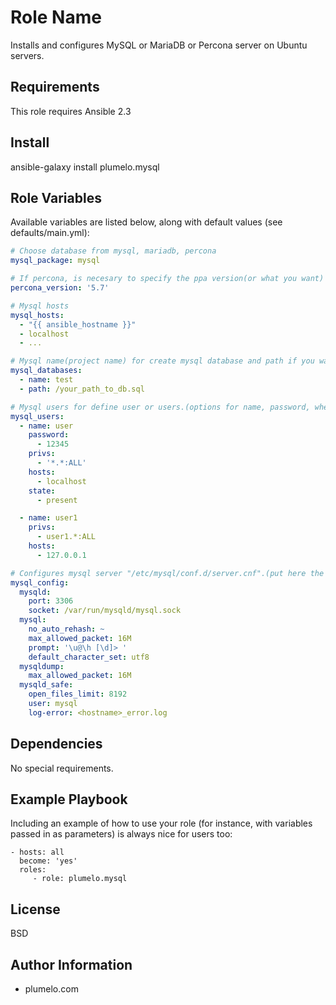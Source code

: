 Role Name
=========

Installs and configures MySQL or MariaDB or Percona server on Ubuntu servers.

Requirements
------------

This role requires Ansible 2.3

Install
-------

ansible-galaxy install plumelo.mysql

Role Variables
--------------

Available variables are listed below, along with default values (see defaults/main.yml):

```yaml
# Choose database from mysql, mariadb, percona
mysql_package: mysql

# If percona, is necesary to specify the ppa version(or what you want)
percona_version: '5.7'

# Mysql hosts
mysql_hosts:
  - "{{ ansible_hostname }}"
  - localhost
  - ...

# Mysql name(project name) for create mysql database and path if you want to import one.
mysql_databases:
  - name: test
  - path: /your_path_to_db.sql

# Mysql users for define user or users.(options for name, password, whether the user should exist, host and privileges)
mysql_users:
  - name: user
    password:
      - 12345
    privs:
      - '*.*:ALL'
    hosts:
      - localhost
    state:
      - present

  - name: user1
    privs:
      - user1.*:ALL
    hosts:
      - 127.0.0.1

# Configures mysql server "/etc/mysql/conf.d/server.cnf".(put here the configs you want)
mysql_config:
  mysqld:
    port: 3306
    socket: /var/run/mysqld/mysql.sock
  mysql:
    no_auto_rehash: ~
    max_allowed_packet: 16M
    prompt: '\u@\h [\d]> '
    default_character_set: utf8
  mysqldump:
    max_allowed_packet: 16M
  mysqld_safe:
    open_files_limit: 8192
    user: mysql
    log-error: <hostname>_error.log
```

Dependencies
------------

No special requirements.

Example Playbook
----------------

Including an example of how to use your role (for instance, with variables passed in as parameters) is always nice for users too:

    - hosts: all
      become: 'yes'
      roles:
         - role: plumelo.mysql

License
-------

BSD

Author Information
------------------

- plumelo.com
